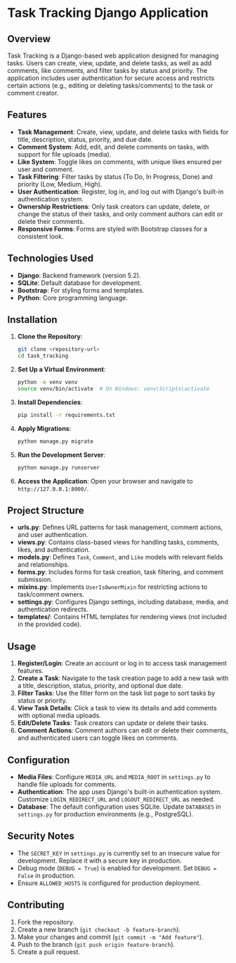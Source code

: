 # Task Tracking Django Application

## Overview
Task Tracking is a Django-based web application designed for managing tasks. Users can create, view, update, and delete tasks, as well as add comments, like comments, and filter tasks by status and priority. The application includes user authentication for secure access and restricts certain actions (e.g., editing or deleting tasks/comments) to the task or comment creator.

## Features
- **Task Management**: Create, view, update, and delete tasks with fields for title, description, status, priority, and due date.
- **Comment System**: Add, edit, and delete comments on tasks, with support for file uploads (media).
- **Like System**: Toggle likes on comments, with unique likes ensured per user and comment.
- **Task Filtering**: Filter tasks by status (To Do, In Progress, Done) and priority (Low, Medium, High).
- **User Authentication**: Register, log in, and log out with Django's built-in authentication system.
- **Ownership Restrictions**: Only task creators can update, delete, or change the status of their tasks, and only comment authors can edit or delete their comments.
- **Responsive Forms**: Forms are styled with Bootstrap classes for a consistent look.

## Technologies Used
- **Django**: Backend framework (version 5.2).
- **SQLite**: Default database for development.
- **Bootstrap**: For styling forms and templates.
- **Python**: Core programming language.

## Installation
1. **Clone the Repository**:
   ```bash
   git clone <repository-url>
   cd task_tracking
   ```

2. **Set Up a Virtual Environment**:
   ```bash
   python -m venv venv
   source venv/bin/activate  # On Windows: venv\Scripts\activate
   ```

3. **Install Dependencies**:
   ```bash
   pip install -r requirements.txt
   ```

4. **Apply Migrations**:
   ```bash
   python manage.py migrate
   ```

5. **Run the Development Server**:
   ```bash
   python manage.py runserver
   ```

6. **Access the Application**:
   Open your browser and navigate to `http://127.0.0.1:8000/`.

## Project Structure
- **urls.py**: Defines URL patterns for task management, comment actions, and user authentication.
- **views.py**: Contains class-based views for handling tasks, comments, likes, and authentication.
- **models.py**: Defines `Task`, `Comment`, and `Like` models with relevant fields and relationships.
- **forms.py**: Includes forms for task creation, task filtering, and comment submission.
- **mixins.py**: Implements `UserIsOwnerMixin` for restricting actions to task/comment owners.
- **settings.py**: Configures Django settings, including database, media, and authentication redirects.
- **templates/**: Contains HTML templates for rendering views (not included in the provided code).

## Usage
1. **Register/Login**: Create an account or log in to access task management features.
2. **Create a Task**: Navigate to the task creation page to add a new task with a title, description, status, priority, and optional due date.
3. **Filter Tasks**: Use the filter form on the task list page to sort tasks by status or priority.
4. **View Task Details**: Click a task to view its details and add comments with optional media uploads.
5. **Edit/Delete Tasks**: Task creators can update or delete their tasks.
6. **Comment Actions**: Comment authors can edit or delete their comments, and authenticated users can toggle likes on comments.

## Configuration
- **Media Files**: Configure `MEDIA_URL` and `MEDIA_ROOT` in `settings.py` to handle file uploads for comments.
- **Authentication**: The app uses Django's built-in authentication system. Customize `LOGIN_REDIRECT_URL` and `LOGOUT_REDIRECT_URL` as needed.
- **Database**: The default configuration uses SQLite. Update `DATABASES` in `settings.py` for production environments (e.g., PostgreSQL).

## Security Notes
- The `SECRET_KEY` in `settings.py` is currently set to an insecure value for development. Replace it with a secure key in production.
- Debug mode (`DEBUG = True`) is enabled for development. Set `DEBUG = False` in production.
- Ensure `ALLOWED_HOSTS` is configured for production deployment.

## Contributing
1. Fork the repository.
2. Create a new branch (`git checkout -b feature-branch`).
3. Make your changes and commit (`git commit -m "Add feature"`).
4. Push to the branch (`git push origin feature-branch`).
5. Create a pull request.